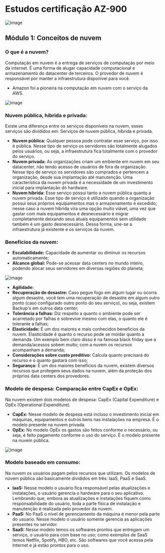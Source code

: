 # Estudos certificação AZ-900
![image](https://user-images.githubusercontent.com/110680526/194125011-655bc899-f84e-48d3-bb00-a329157ba7b2.png)

## Módulo 1: Conceitos de nuvem

### **O que é a nuvem?** 
Computação em nuvem é a entrega de serviços de computação por meio da internet. É uma forma de alugar capacidade computacional e armazenamento do datacenter de terceiros. O provedor de nuvem é responsável por manter a infraestrutura disponível para você.
- Amazon foi a pioneira na computação em nuvem com o serviço da AWS.

![image](https://user-images.githubusercontent.com/110680526/194125448-b11da58e-c1b5-4243-8999-cef507d9ba74.png)

### **Nuvem pública, híbrida e privada:**
Existe uma diferença entre os serviços disponíveis na nuvem, esses serviços são divididos em: Serviços de nuvem pública, híbrida e privada.
- **Nuvem pública:** Qualquer pessoa pode contratar esse serviço, por isso é pública. Nesse tipo de serviço os servidores são totalmente alugados pelos usuários, ou seja, a infraestrutura fica totalmente com o provedor do serviço.
- **Nuvem privada:** As organizações criam um embiente em nuvem em seu datacenter, não tendo acesso de usuários de fora da organização. Nesse tipo de serviço os servidores são comprados e pertencem a organização, desde sua implantação até manutenção. Uma característica da nuvem privada é a necessidade de um investimento inicial para implantação do hardware.
- **Nuvem híbrida:** Esse serviço possui tanto a nuvem pública quanto a nuvem privada. Esse tipo de serviço é utilizado quando a organização possui seus próprios equipamentos mas o armazenamento é excedido; nesse caso a nuvem híbrida vira uma opção muito viável, uma vez que gastar com mais equipamentos é desnecessário e migrar completamente deixando seus atuais equipamentos sem utilidade também é um gasto desnecessário. Dessa forma, une-se a infraestrutura já existente e os serviços da nuvem.

### **Benefícios da nuvem:**
- **Escalabilidade:** Capacidade de aumentar ou diminuir os recursos automaticamente;
- **Alcance global:** Pode-se acessar data centers no mundo inteiro, podendo alocar seus servidores em diversas regiões do planeta;

![image](https://user-images.githubusercontent.com/110680526/194128696-ed528977-06c7-4f78-855e-3e16ee0e44b6.png)

- **Agilidade:**
- **Recuperação de desastre:** Caso pegue fogo em algum lugar ou ocorra algum desastre, você tem uma recuperação de desastre em algum outro ponto (caso configurado outro ponto do seu serviço), ou seja, existem Backup's em outros data center;
- **Tolerância a falhas:** Diz respeito a quanto o ambiente pode ser acarretado por falhas e sobrevive mesmo com elas, o quanto ele é tolerante a falhas;
- **Elasticidade:** É um dos maiores e mais conhecidos benefícios da nuvem. Elasticidade é quanto o recurso pode se moldar quanto a demanda. Um exemplo bem claro disso é na famosa black friday que a demanda/acessos sobem muito; com a nuvem os recursos acompanham a demanda;
- **Considerações sobre custo preditivo:** Calcula quanto precisará do recurso e o quanto gastará com isso;
- **Segurança:** É um dos maiores benefícios da nuvem, existem diversos recursos que protegem seus dados na nuvem, além da proteção dos próprios data centers dos provedores.

### **Modelo de despesa: Comparação entre CapEx e OpEx:** 
Na nuvem existem dois modelos de despesa: CapEx (Capital Expenditure) e OpEx (Operational Expenditure).
- **CapEx:** Nesse modelo de despesa está incluso o investimento inicial em máquinas, equipamentos e outros bens nas instalações na empresa. É o modelo presente na nuvem privada.
- **OpEx:** No modelo OpEx os gastos são feitos conforme o necessário, ou seja, é feito pagamento conforme o uso do serviço. É o modelo presente na nuvem pública.

![image](https://user-images.githubusercontent.com/110680526/194131746-87742188-df1a-49d7-af7e-bbe23d5c5c28.png)

### **Modelo baseado em consumo:**
Na nuvem os usuários pagam pelos recursos que utilizam. Os modelos de núvem pública são basicamente divididos em três: IaaS, PaaS e SaaS.
- **IaaS:** Nesse modelo o usuário fica responsável pelas atualizações e instalações, o usuário gerencia o hardware para o seu aplicativo. Lembrando que, embora as atualizações e instalações fiquem como responsabilidade do usuário, toda a parte física de instalação e manutenção é realizada pelo provedor da nuvem.
- **PaaS:** No PaaS o nível de gerenciamento da máquina é menor pela parte do usuario. Nesse modelo o usuário somente gerencia as aplicações presentes no servidor.
- **SaaS:** Nesse modelo temos os softwares prontos que entregam um serviço, o usuário para com base no uso; como exemplos de SaaS temos Netflix, Spotify, HBO, etc. São softwares que você acessa pela Internet e já estão prontos para o uso.
